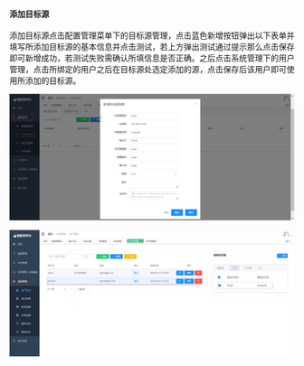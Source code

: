 

#### 			添加目标源

​	添加目标源点击配置管理菜单下的目标源管理，点击蓝色新增按钮弹出以下表单并填写所添加目标源的基本信息并点击测试，若上方弹出测试通过提示那么点击保存即可新增成功，若测试失败需确认所填信息是否正确。之后点击系统管理下的用户管理，点击所绑定的用户之后在目标源处选定添加的源，点击保存后该用户即可使用所添加的目标源。

![image-20230621132755714](../../images/whalealDataImages/image-20230621132755714.png)

![image-20230621134140682](../../images/whalealDataImages/image-20230621134140682.png)
